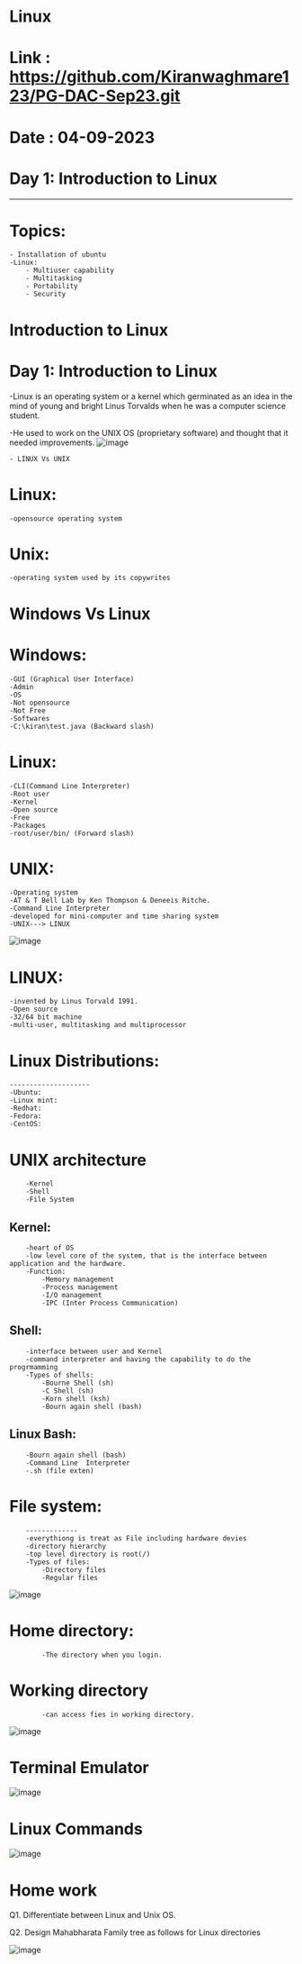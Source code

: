 
# Linux
# Link : https://github.com/Kiranwaghmare123/PG-DAC-Sep23.git

# Date : 04-09-2023
# Day 1: Introduction to Linux
----------------------------------
# Topics:
	- Installation of ubuntu
	-Linux: 
		- Multiuser capability
		- Multitasking
		- Portability
		- Security
  
# Introduction to Linux

# Day 1: Introduction to Linux

-Linux is an operating system or a kernel which germinated as an idea in the mind of young and bright Linus Torvalds when he was a computer science student. 

-He used to work on the UNIX OS (proprietary software) and thought that it needed improvements.
![image](https://github.com/Kiranwaghmare123/PG-DAC-Sep23/assets/72081819/b7a692e9-7881-476d-9b7b-9ba371f97607)

	
	- LINUX Vs UNIX
# Linux:
	-opensource operating system
		
# Unix:
	-operating system used by its copywrites
	

# Windows Vs Linux
	
# Windows:
	-GUI (Graphical User Interface)
	-Admin
	-OS
	-Not opensource
	-Not Free
	-Softwares
	-C:\kiran\test.java (Backward slash)
	
# Linux:
	-CLI(Command Line Interpreter)
	-Root user
	-Kernel
	-Open source
	-Free
	-Packages
	-root/user/bin/ (Forward slash)
	
	
# UNIX:
	-Operating system
	-AT & T Bell Lab by Ken Thompson & Deneeis Ritche.
	-Command Line Interpreter
	-developed for mini-computer and time sharing system
	-UNIX---> LINUX
![image](https://github.com/Kiranwaghmare123/PG-DAC-Sep23/assets/72081819/9b528c83-d652-47c8-a221-793d6e9a5587)

# LINUX:
	-invented by Linus Torvald 1991.
	-Open source
	-32/64 bit machine
	-multi-user, multitasking and multiprocessor
	
# Linux Distributions:
	--------------------
	-Ubuntu:
	-Linux mint:
	-Redhat:
	-Fedora:
	-CentOS:
		
# UNIX architecture
		-Kernel
		-Shell
		-File System
		
## Kernel:
		-heart of OS
		-low level core of the system, that is the interface between application and the hardware.
		-Function:
			-Memory management
			-Process management
			-I/O management 
			-IPC (Inter Process Communication)
			
## Shell:
		-interface between user and Kernel
		-command interpreter and having the capability to do the progrmamming
		-Types of shells:
			-Bourne Shell (sh)
			-C Shell (sh)
			-Korn shell (ksh)
			-Bourn again shell (bash)
			
## Linux Bash:
		-Bourn again shell (bash)
		-Command Line  Interpreter
		-.sh (file exten)
		
	
# File system:
		-------------
		-everythiong is treat as File including hardware devies
		-directory hierarchy
		-top level directory is root(/)
		-Types of files:
			-Directory files
			-Regular files
![image](https://github.com/Kiranwaghmare123/PG-DAC-Sep23/assets/72081819/eb1d7416-9c20-4b24-90c6-fca7b3331c45)
		
# Home directory:
			-The directory when you login.
			
# Working directory
			-can access fies in working directory.
![image](https://github.com/Kiranwaghmare123/PG-DAC-Sep23/assets/72081819/0604d8d5-78ad-475d-bc6e-40fdad22b684)

# Terminal Emulator
![image](https://github.com/Kiranwaghmare123/PG-DAC-Sep23/assets/72081819/f979ef44-2ffd-492a-97d9-b92c068937d7)

# Linux Commands
![image](https://github.com/Kiranwaghmare123/PG-DAC-Sep23/assets/72081819/aff7f5d0-1796-43ab-871c-4bfd6b850703)


# Home work

Q1. Differentiate between Linux and Unix OS.

Q2. Design Mahabharata Family tree as follows for Linux directories

![image](https://github.com/Kiranwaghmare123/PG-DAC-Sep23/assets/72081819/d3e57f5a-a07f-4004-a711-35b569897eb4)

